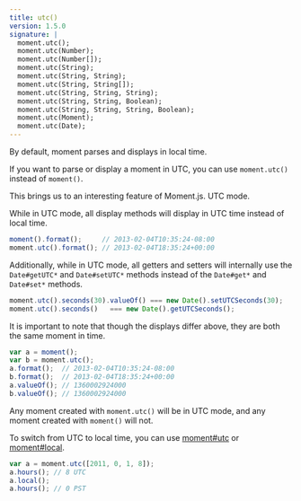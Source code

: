 ```yaml
---
title: utc()
version: 1.5.0
signature: |
  moment.utc();
  moment.utc(Number);
  moment.utc(Number[]);
  moment.utc(String);
  moment.utc(String, String);
  moment.utc(String, String[]);
  moment.utc(String, String, String);
  moment.utc(String, String, Boolean);
  moment.utc(String, String, String, Boolean);
  moment.utc(Moment);
  moment.utc(Date);
---
```



By default, moment parses and displays in local time.

If you want to parse or display a moment in UTC, you can use `moment.utc()` instead of `moment()`.

This brings us to an interesting feature of Moment.js. UTC mode.

While in UTC mode, all display methods will display in UTC time instead of local time.

```javascript
moment().format();     // 2013-02-04T10:35:24-08:00
moment.utc().format(); // 2013-02-04T18:35:24+00:00
```

Additionally, while in UTC mode, all getters and setters will internally use the `Date#getUTC*` and `Date#setUTC*` methods instead of the `Date#get*` and `Date#set*` methods.

```javascript
moment.utc().seconds(30).valueOf() === new Date().setUTCSeconds(30);
moment.utc().seconds()   === new Date().getUTCSeconds();
```

It is important to note that though the displays differ above, they are both the same moment in time.

```javascript
var a = moment();
var b = moment.utc();
a.format();  // 2013-02-04T10:35:24-08:00
b.format();  // 2013-02-04T18:35:24+00:00
a.valueOf(); // 1360002924000
b.valueOf(); // 1360002924000
```

Any moment created with `moment.utc()` will be in UTC mode, and any moment created with `moment()` will not.

To switch from UTC to local time, you can use [moment#utc](#/manipulating/utc/) or [moment#local](#/manipulating/local/).

```javascript
var a = moment.utc([2011, 0, 1, 8]);
a.hours(); // 8 UTC
a.local();
a.hours(); // 0 PST
```
